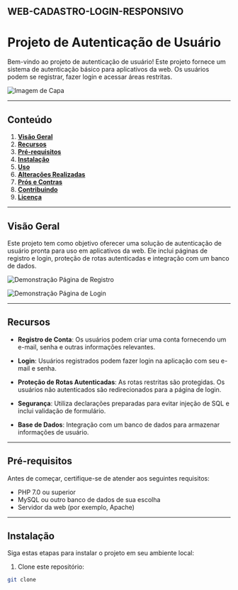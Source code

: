 ## WEB-CADASTRO-LOGIN-RESPONSIVO

# Projeto de Autenticação de Usuário

Bem-vindo ao projeto de autenticação de usuário! Este projeto fornece um sistema de autenticação básico para aplicativos da web. Os usuários podem se registrar, fazer login e acessar áreas restritas.

![Imagem de Capa](link-para-imagem-de-capa)

---

## Conteúdo

1. [**Visão Geral**](#visão-geral)
2. [**Recursos**](#recursos)
3. [**Pré-requisitos**](#pré-requisitos)
4. [**Instalação**](#instalação)
5. [**Uso**](#uso)
6. [**Alterações Realizadas**](#alterações-realizadas)
7. [**Prós e Contras**](#prós-e-contras)
8. [**Contribuindo**](#contribuindo)
9. [**Licença**](#licença)

---

## Visão Geral

Este projeto tem como objetivo oferecer uma solução de autenticação de usuário pronta para uso em aplicativos da web. Ele inclui páginas de registro e login, proteção de rotas autenticadas e integração com um banco de dados.

![Demonstração Página de Registro](https://media.discordapp.net/attachments/1162859199127109635/1162859374981677118/register_responsive.png?ex=653d782f&is=652b032f&hm=d7ea43f23f0e385c5005779114b58218fe13c0eb05235b1819ccf41a750e23ce&=&width=1223&height=628)

![Demonstração Página de Login](https://media.discordapp.net/attachments/1162859199127109635/1162859374553862164/login_responsive.png?ex=653d782f&is=652b032f&hm=b1a2f4685e6cf7a47dae81024a1099e375fd3e745723027c63c776905eb8d6ba&=&width=908&height=628)

---

## Recursos

- **Registro de Conta**: Os usuários podem criar uma conta fornecendo um e-mail, senha e outras informações relevantes.

- **Login**: Usuários registrados podem fazer login na aplicação com seu e-mail e senha.

- **Proteção de Rotas Autenticadas**: As rotas restritas são protegidas. Os usuários não autenticados são redirecionados para a página de login.

- **Segurança**: Utiliza declarações preparadas para evitar injeção de SQL e inclui validação de formulário.

- **Base de Dados**: Integração com um banco de dados para armazenar informações de usuário.

---

## Pré-requisitos

Antes de começar, certifique-se de atender aos seguintes requisitos:

- PHP 7.0 ou superior
- MySQL ou outro banco de dados de sua escolha
- Servidor da web (por exemplo, Apache)

---

## Instalação

Siga estas etapas para instalar o projeto em seu ambiente local:

1. Clone este repositório:

```bash
git clone 

